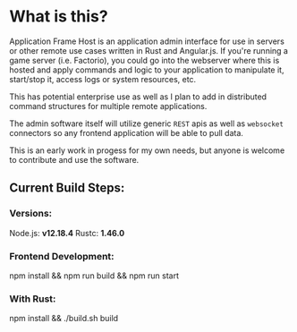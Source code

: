 # What is this?

Application Frame Host is an application admin interface for use in servers or
other remote use cases written in Rust and Angular.js. If you're running a game
server (i.e. Factorio), you could go into the webserver where this is hosted and
apply commands and logic to your application to manipulate it, start/stop it,
access logs or system resources, etc.

This has potential enterprise use as well as I plan to add in distributed
command structures for multiple remote applications.

The admin software itself will utilize generic `REST` apis as well as `websocket`
connectors so any frontend application will be able to pull data.

This is an early work in progess for my own needs, but anyone is welcome to
contribute and use the software.

## Current Build Steps:

### Versions: 
Node.js: **v12.18.4**
Rustc: **1.46.0**

### Frontend Development:

npm install &&
npm run build &&
npm run start

### With Rust:

npm install &&
./build.sh build
